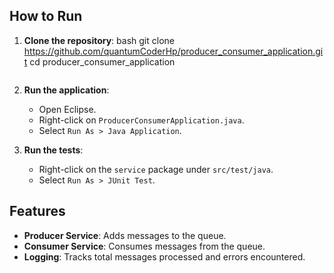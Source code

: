 
## How to Run

1. **Clone the repository**:
    bash
    git clone https://github.com/quantumCoderHp/producer_consumer_application.git
    cd producer_consumer_application
    ```

2. **Run the application**:
    - Open Eclipse.
    - Right-click on `ProducerConsumerApplication.java`.
    - Select `Run As > Java Application`.

3. **Run the tests**:
    - Right-click on the `service` package under `src/test/java`.
    - Select `Run As > JUnit Test`.

## Features

- **Producer Service**: Adds messages to the queue.
- **Consumer Service**: Consumes messages from the queue.
- **Logging**: Tracks total messages processed and errors encountered.
